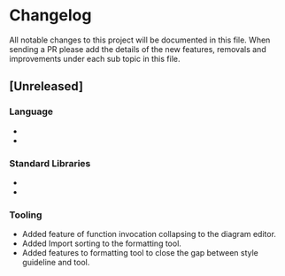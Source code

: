 # Changelog
All notable changes to this project will be documented in this file. When sending a PR please add the details of the new features, removals and improvements under each sub topic in this file.

## [Unreleased]

### Language

- 
-

### Standard Libraries

- 
-

### Tooling

- Added feature of function invocation collapsing to the diagram editor.
- Added Import sorting to the formatting tool.
- Added features to formatting tool to close the gap between style guideline and tool.
